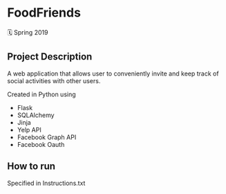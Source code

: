 # FoodFriends

🗓 Spring 2019

## Project Description

A web application that allows user to conveniently invite and keep track of social activities with other users.

Created in Python using 

- Flask
- SQLAlchemy
- Jinja
- Yelp API
- Facebook Graph API
- Facebook Oauth

## How to run

Specified in Instructions.txt